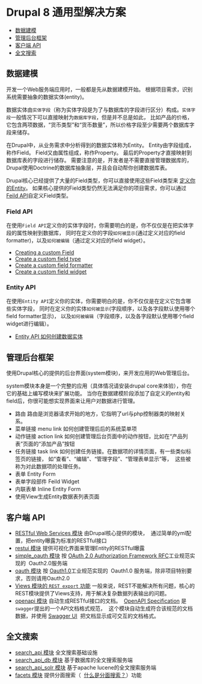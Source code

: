 # Drupal 8 通用型解决方案

- [数据建模](#数据建模)
- [管理后台框架](#管理后台框架)
- [客户端 API](#客户端API)
- [全文搜索](#全文搜索)

## 数据建模
开发一个Web服务端应用时，一般都是先从数据建模开始。
根据项目需求，识别系统需要抽象的数据实体(entity)。

数据实体由`实体字段`（称为实体字段是为了与数据库的字段进行区分）构成。`实体字段`一般情况下可以直接映射为`数据库字段`，但是并不总是如此，
比如产品的价格，它包含两项数据，“货币类型”和“货币数量”，所以价格字段至少需要两个数据库字段来储存。

在Drupal中，从业务需求中分析得到的数据实体称为Entity。
Entity由字段组成，称作Field。
Field又由属性组成，称作Property。
最后的Property才直接映射到数据库表的字段进行储存。
需要注意的是，开发者是不需要直接管理数据库的，Drupal使用Doctrine的数据库抽象层，并且会自动帮你创建数据库表。

Drupal核心已经提供了大量的Field类型，你可以直接使用这些Field类型来 [定义你的Entity](https://www.drupal.org/docs/8/api/entity-api)。
如果核心提供的Field类型仍然无法满足你的项目需求，你可以通过[Feild API](https://www.drupal.org/docs/8/creating-custom-modules/creating-a-custom-field)自定义Field类型。

### Field API
在使用`Field API`定义你的实体字段时，你需要明白的是，你不仅仅是在把实体字段的属性映射到数据库，
同时在定义你的字段`如何被显示`(通过定义对应的field formatter)，以及`如何被编辑`（通过定义对应的field widget）。

- [Creating a custom Field](https://www.drupal.org/docs/8/creating-custom-modules/creating-a-custom-field)
- [Create a custom field type](https://www.drupal.org/docs/8/creating-custom-modules/create-a-custom-field-type)
- [Create a custom field formatter](https://www.drupal.org/docs/8/creating-custom-modules/create-a-custom-field-formatter)
- [Create a custom field widget](https://www.drupal.org/docs/8/creating-custom-modules/create-a-custom-field-widget)

### Entity API
在使用`Entity API`定义你的实体，你需要明白的是，你不仅仅是在定义它包含哪些实体字段，
同时在定义你的实体`如何被显示`(字段顺序，以及各字段默认使用哪个field formatter显示)，
以及`如何被编辑`（字段顺序，以及各字段默认使用哪个field widget进行编辑）。

- [Entity API 如何创建数据实体](https://www.drupal.org/docs/8/api/entity-api)


## 管理后台框架
使用Drupal核心的提供的后台界面(system模块)，来开发应用的Web管理后台。

system模块本身是一个完整的应用（具体情况请安装drupal core来体验），你在它的基础上编写模块来扩展功能。
当你在数据建模阶段添加了自定义的entity和field后，你很可能想实现界面来让用户对数据进行管理。

- 路由 路由是浏览器请求开始的地方，它指明了url与php控制器类的映射关系。
- 菜单链接 menu link 如何创建管理后后的系统菜单项
- 动作链接 action link 如何创建管理后台页面中的动作按钮，比如在“产品列表”页面的“添加产品”按钮
- 任务链接 task link 如何创建任务链接。在数据项的详情页面，有一些类似标签页的链接，
  如“查看”、“编辑”、“管理字段”、“管理表单显示”等，
  这些被称为对此数据项的处理任务。
- 表单 Entity Form
- 表单字段部件 Feild Widget
- 内联表单 Inline Entity Form
- 使用View生成Entity数据表列表页面

## 客户端 API
- [RESTful Web Services 模块](https://www.drupal.org/docs/8/api/restful-web-services-api) 由Drupal核心提供的模块，
  通过简单的yml配置，把entity曝露为标准的RESTful接口
- [restui 模块](https://www.drupal.org/docs/8/api/restui) 提供可视化界面来管理Entity的RESTful曝露
- [simple_oauth 模块](https://www.drupal.org/project/simple_oauth) 按
  [OAuth 2.0 Authorization Framework RFC](https://tools.ietf.org/html/rfc6749)工业规范实现的
  Oauth2.0服务端
- [oauth 模块](https://www.drupal.org/project/oauth) 按
  [Oauth1.0](https://tools.ietf.org/html/rfc5849)工业规范实现的
  Oauth1.0 服务端，除非项目特别要求，否则请用Oauth2.0
- [Views 模块的 `REST export` 功能](https://www.drupal.org/docs/8/core/modules/rest/get-on-views-generated-lists) 
  一般来说，REST不能解决所有问题，核心的REST模块提供了Views支持，用于解决复杂数据列表输出的问题。
- [openapi 模块](https://www.drupal.org/project/openapi) 自动生成RESTful接口的文档。
  [OpenAPI Specification](https://swagger.io/specification/) 是`swagger`提出的一个API文档格式规范，
  这个模块自动生成符合该规范的文档数据，并使用 [Swagger UI](https://swagger.io/swagger-ui/)
  把文档显示成可交互的文档格式。

## 全文搜索

- [search_api 模块](https://www.drupal.org/project/search_api) 全文搜索基础设施
- [search_api_db 模块](https://www.drupal.org/project/search_api_db) 基于数据库的全文搜索服务端
- [search_api_solr 模块](https://www.drupal.org/project/search_api_solr) 基于apache lucene的全文搜索服务端
- [facets 模块](https://www.drupal.org/project/facets) 提供分面搜索（
  [什么是分面搜索？](http://cdc.tencent.com/2009/07/30/%E5%88%86%E9%9D%A2%E6%90%9C%E7%B4%A2%EF%BC%88faceted-search%EF%BC%89/)）功能
